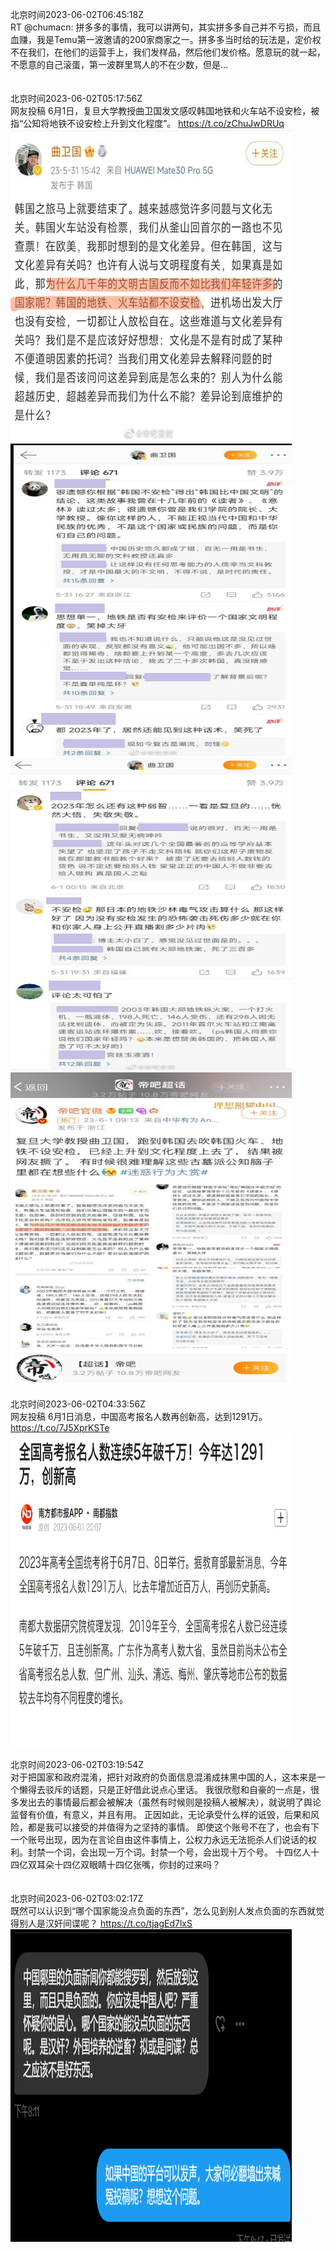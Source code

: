 北京时间2023-06-02T06:45:18Z<br>RT @chumacn: 拼多多的事情，我可以讲两句，其实拼多多自己并不亏损，而且血赚，我是Temu第一波邀请的200家商家之一。拼多多当时给的玩法是，定价权不在我们，在他们的运营手上，我们发样品，然后他们发价格。愿意玩的就一起，不愿意的自己滚蛋，第一波群里骂人的不在少数，但是…<br><br><br>北京时间2023-06-02T05:17:56Z<br>网友投稿
6月1日，复旦大学教授曲卫国发文感叹韩国地铁和火车站不设安检，被指“公知将地铁不设安检上升到文化程度”。 https://t.co/zChuJwDRUq<br><img src='/temp/image/2023/t-Month-6/1664380786168963073_0.jpg' width='450' height='500'><img src='/temp/image/2023/t-Month-6/1664380786168963073_1.jpg' width='450' height='500'><img src='/temp/image/2023/t-Month-6/1664380786168963073_2.jpg' width='450' height='500'><img src='/temp/image/2023/t-Month-6/1664380786168963073_3.jpg' width='450' height='500'><br><br>北京时间2023-06-02T04:33:56Z<br>网友投稿
6月1日消息，中国高考报名人数再创新高，达到1291万。 https://t.co/7J5XprKSTe<br><img src='/temp/image/2023/t-Month-6/1664369712849907712_0.jpg' width='450' height='500'><br><br>北京时间2023-06-02T03:19:54Z<br>对于把国家和政府混淆，把针对政府的负面信息混淆成抹黑中国的人，这本来是一个懒得去驳斥的话题，只是正好借此说点心里话。
我很欣慰和自豪的一点是，很多发出去的事情最后都会被解决（虽然有时候则是投稿人被解决），就说明了舆论监督有价值，有意义，并且有用。
正因如此，无论承受什么样的诋毁，后果和风险，都是我可以接受的并值得为之坚持的事情。
即使这个账号不在了，也会有下一个账号出现，因为在言论自由这件事情上，公权力永远无法扼杀人们说话的权利。封禁一个词，会出现一万个词。封禁一个号，会出现十万个号。
十四亿人十四亿双耳朵十四亿双眼睛十四亿张嘴，你封的过来吗？<br><br><br>北京时间2023-06-02T03:02:17Z<br>既然可以认识到“哪个国家能没点负面的东西”，怎么见到别人发点负面的东西就觉得别人是汉奸间谍呢？ https://t.co/tjagEd7lxS<br><img src='/temp/image/2023/t-Month-6/1664346647952760857_0.jpg' width='450' height='500'><br><br>